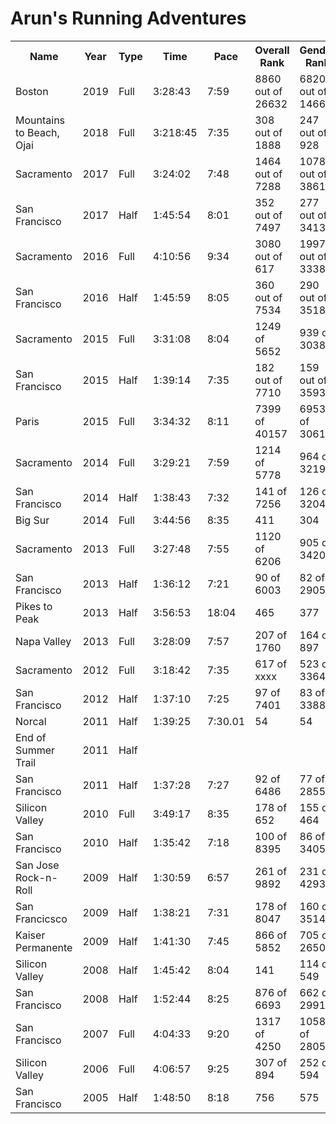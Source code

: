 # Arun's Running Adventures

<table>
<tr>
<th>Name</th>
<th>Year</th>
<th>Type</th>
<th>Time</th>
<th>Pace</th>
<th>Overall Rank</th>
<th>Gender Rank</th>
<th>Age Rank</th>
</tr>
<tr>
<td>Boston</td>
<td>2019</td>
<td>Full</td>
<td>3:28:43</td>
<td>7:59</td>
<td>8860 out of 26632</td>
<td>6820 out of 14662</td>
<td>1173 out of 2447</td>
</tr>
<tr>
<td>Mountains to Beach, Ojai</td>
<td>2018</td>
<td>Full</td>
<td>3:218:45</td>
<td>7:35</td>
<td>308 out of 1888</td>
<td>247 out of 928</td>
<td>43 out of 183</td>
</tr>
<tr>
<td>Sacramento</td>
<td>2017</td>
<td>Full</td>
<td>3:24:02</td>
<td>7:48</td>
<td>1464 out of 7288</td>
<td>1078 out of 3861</td>
<td>175 out of 597</td>
</tr>
<tr>
<td>San Francisco</td>
<td>2017</td>
<td>Half</td>
<td>1:45:54</td>
<td>8:01</td>
<td>352 out of 7497</td>
<td>277 out of 3413</td>
<td>34 out of 390</td>
</tr>
<tr>
<td>Sacramento</td>
<td>2016</td>
<td>Full</td>
<td>4:10:56</td>
<td>9:34</td>
<td>3080 out of 617</td>
<td>1997 out of 3338</td>
<td>302 out of 535</td>
</tr>
<tr>
<td>San Francisco</td>
<td>2016</td>
<td>Half</td>
<td>1:45:59</td>
<td>8:05</td>
<td>360 out of 7534</td>
<td>290 out of 3518</td>
<td>31 out of 426</td>
</tr>
<tr>
<td>Sacramento</td>
<td>2015</td>
<td>Full</td>
<td>3:31:08</td>
<td>8:04</td>
<td>1249 of 5652</td>
<td>939 of 3038</td>
<td>161 of 504</td>
</tr>
<tr>
<td>San Francisco</td>
<td>2015</td>
<td>Half</td>
<td>1:39:14</td>
<td>7:35</td>
<td>182 out of 7710</td>
<td>159 out of 3593</td>
<td>24 out of 846</td>
</tr>
<tr>
<td>Paris</td>
<td>2015</td>
<td>Full</td>
<td>3:34:32</td>
<td>8:11</td>
<td>7399 of 40157</td>
<td>6953 of 30617</td>
<td>2718 of 10886</td>
</tr>
<tr>
<td>Sacramento</td>
<td>2014</td>
<td>Full</td>
<td>3:29:21</td>
<td>7:59</td>
<td>1214 of 5778</td>
<td>964 of 3219</td>
<td>178 of 548</td>
</tr>
<tr>
<td>San Francisco</td>
<td>2014</td>
<td>Half</td>
<td>1:38:43</td>
<td>7:32</td>
<td>141 of 7256</td>
<td>126 of 3204</td>
<td>16 of 704</td>
</tr>
<tr>
<td>Big Sur</td>
<td>2014</td>
<td>Full</td>
<td>3:44:56</td>
<td>8:35</td>
<td>411</td>
<td>304</td>
<td>54</td>
</tr>
<tr>
<td>Sacramento</td>
<td>2013</td>
<td>Full</td>
<td>3:27:48</td>
<td>7:55</td>
<td>1120 of 6206</td>
<td>905 of 3420</td>
<td>175</td>
</tr>
<tr>
<td>San Francisco</td>
<td>2013</td>
<td>Half</td>
<td>1:36:12</td>
<td>7:21</td>
<td>90 of 6003</td>
<td>82 of 2905</td>
<td>11 of 648</td>
</tr>
<tr>
<td>Pikes to Peak</td>
<td>2013</td>
<td>Half</td>
<td>3:56:53</td>
<td>18:04</td>
<td>465</td>
<td>377</td>
<td>69</td>
</tr>
<tr>
<td>Napa Valley</td>
<td>2013</td>
<td>Full</td>
<td>3:28:09</td>
<td>7:57</td>
<td>207 of 1760</td>
<td>164 of 897</td>
<td>26 of 148</td>
</tr>
<tr>
<td>Sacramento</td>
<td>2012</td>
<td>Full</td>
<td>3:18:42</td>
<td>7:35</td>
<td>617 of xxxx</td>
<td>523 of 3364</td>
<td>103 of 511</td>
</tr>
<tr>
<td>San Francisco</td>
<td>2012</td>
<td>Half</td>
<td>1:37:10</td>
<td>7:25</td>
<td>97 of 7401</td>
<td>83 of 3388</td>
<td>33 of 1203</td>
</tr>
<tr>
<td>Norcal</td>
<td>2011</td>
<td>Half</td>
<td>1:39:25</td>
<td>7:30.01</td>
<td>54</td>
<td>54</td>
<td>41</td>
</tr>
<tr>
<td>End of Summer Trail</td>
<td>2011</td>
<td>Half</td>
<td></td>
<td></td>
<td></td>
</tr>
<tr>
<td>San Francisco</td>
<td>2011</td>
<td>Half</td>
<td>1:37:28</td>
<td>7:27</td>
<td>92 of 6486</td>
<td>77 of 2855</td>
<td>26 of 1040</td>
</tr>
<tr>
<td>Silicon Valley</td>
<td>2010</td>
<td>Full</td>
<td>3:49:17</td>
<td>8:35</td>
<td>178 of 652</td>
<td>155 of 464</td>
<td>21</td>
</tr>
<tr>
<td>San Francisco</td>
<td>2010</td>
<td>Half</td>
<td>1:35:42</td>
<td>7:18</td>
<td>100 of 8395</td>
<td>86 of 3405</td>
<td>28 of 1204</td>
</tr>
<tr>
<td>San Jose Rock-n-Roll</td>
<td>2009</td>
<td>Half</td>
<td>1:30:59</td>
<td>6:57</td>
<td>261 of 9892</td>
<td>231 of 4293</td>
<td>49 of 780</td>
</tr>
<tr>
<td>San Francicsco</td>
<td>2009</td>
<td>Half</td>
<td>1:38:21</td>
<td>7:31</td>
<td>178 of 8047</td>
<td>160 of 3514</td>
<td>57 of 1278</td>
</tr>
<tr>
<td>Kaiser Permanente</td>
<td>2009</td>
<td>Half</td>
<td>1:41:30</td>
<td>7:45</td>
<td>866 of 5852</td>
<td>705 of 2650</td>
<td>130 of 517</td>
</tr>
<tr>
<td>Silicon Valley</td>
<td>2008</td>
<td>Half</td>
<td>1:45:42</td>
<td>8:04</td>
<td>141</td>
<td>114 of 549</td>
<td>28 of 103</td>
</tr>
<tr>
<td>San Francisco</td>
<td>2008</td>
<td>Half</td>
<td>1:52:44</td>
<td>8:25</td>
<td>876 of 6693</td>
<td>662 of 2991</td>
<td>234 of 1089</td>
</tr>
<tr>
<td>San Francisco</td>
<td>2007</td>
<td>Full</td>
<td>4:04:33</td>
<td>9:20</td>
<td>1317 of 4250</td>
<td>1058 of 2805</td>
<td>178</td>
</tr>
<tr>
<td>Silicon Valley</td>
<td>2006</td>
<td>Full</td>
<td>4:06:57</td>
<td>9:25</td>
<td>307 of 894</td>
<td>252 of 594</td>
<td>42</td>
</tr>
<tr>
<td>San Francisco</td>
<td>2005</td>
<td>Half</td>
<td>1:48:50</td>
<td>8:18</td>
<td>756</td>
<td>575</td>
<td>116</td>
</tr>
</table>

